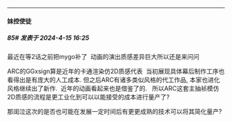 ﻿
*****

####  妹控使徒  
##### 85#       发表于 2024-4-15 16:25

最近在等2话之前把mygo补了  动画的演出质感差异巨大所以还是来问问

ARC的GGxsign算是近年的卡通渲染仿2D质感代表  当初展现具体幕后制作工序也看得出是有庞大的人工成本. 但之后ARC有诸多类似风格的代工作品, 本家也进化风格继续出了新作.  近年的动画看起来也是借鉴了的.   所以ARC这套主抽祯模仿2D质感的流程是更工业化到可以以能接受的成本进行量产了?

那闺泣这次的是否也可能在发展一定时间后有更更成熟的技术可以将其简化量产?

